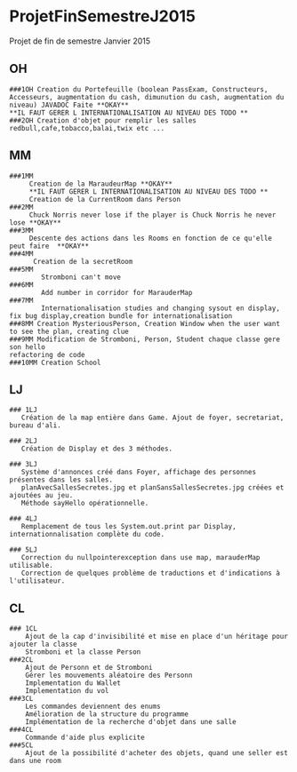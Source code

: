# ProjetFinSemestreJ2015
Projet de fin de semestre Janvier 2015 

## OH 
    ###1OH Creation du Portefeuille (boolean PassExam, Constructeurs, 		Accesseurs, augmentation du cash, dimunution du cash, augmentation du niveau) JAVADOC Faite **OKAY** 
    **IL FAUT GERER L INTERNATIONALISATION AU NIVEAU DES TODO **
	###2OH Creation d'objet pour remplir les salles redbull,cafe,tobacco,balai,twix etc ...
			
## MM
    ###1MM
         Creation de la MaraudeurMap **OKAY**
         **IL FAUT GERER L INTERNATIONALISATION AU NIVEAU DES TODO **
         Creation de la CurrentRoom dans Person
    ###2MM
         Chuck Norris never lose if the player is Chuck Norris he never lose **OKAY**
    ###3MM
         Descente des actions dans les Rooms en fonction de ce qu'elle peut faire  **OKAY**
    ###4MM
          Creation de la secretRoom
    ###5MM
            Stromboni can't move  
    ###6MM
            Add number in corridor for MarauderMap 
    ###7MM
            Internationalisation studies and changing sysout en display, fix bug display,creation bundle for internationalisation
    ###8MM Creation MysteriousPerson, Creation Window when the user want to see the plan, creating clue
    ###9MM Modification de Stromboni, Person, Student chaque classe gere son hello
    refactoring de code
    ###10MM Creation School
    
## LJ
    ### 1LJ
       Création de la map entière dans Game. Ajout de foyer, secretariat, bureau d'ali.
      
    ### 2LJ
       Création de Display et des 3 méthodes.
   
    ### 3LJ
       Système d'annonces créé dans Foyer, affichage des personnes présentes dans les salles.
       planAvecSallesSecretes.jpg et planSansSallesSecretes.jpg créées et ajoutées au jeu.
       Méthode sayHello opérationnelle.
   
    ### 4LJ
       Remplacement de tous les System.out.print par Display, internationnalisation complète du code.
       
    ### 5LJ
       Correction du nullpointerexception dans use map, marauderMap utilisable.
       Correction de quelques problème de traductions et d'indications à l'utilisateur.   
    
## CL
	### 1CL 
		Ajout de la cap d'invisibilité et mise en place d'un héritage pour ajouter la classe
		Stromboni et la classe Person
	###2CL
		Ajout de Personn et de Stromboni
		Gérer les mouvements aléatoire des Personn
		Implementation du Wallet
		Implementation du vol
	###3CL
		Les commandes deviennent des enums
		Amélioration de la structure du programme
		Implémentation de la recherche d'objet dans une salle
	###4CL
		Commande d'aide plus explicite 
	###5CL
		Ajout de la possibilité d'acheter des objets, quand une seller est dans une room
		
    